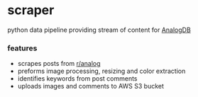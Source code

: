 # scraper

python data pipeline providing stream of content for [AnalogDB](https://analogdb.com)

### features

- scrapes posts from [r/analog](https://www.reddit.com/r/analog/)
- preforms image processing, resizing and color extraction
- identifies keywords from post comments
- uploads images and comments to AWS S3 bucket
